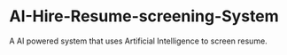 # AI-Hire-Resume-screening-System
A AI powered system that uses Artificial Intelligence to screen resume.
